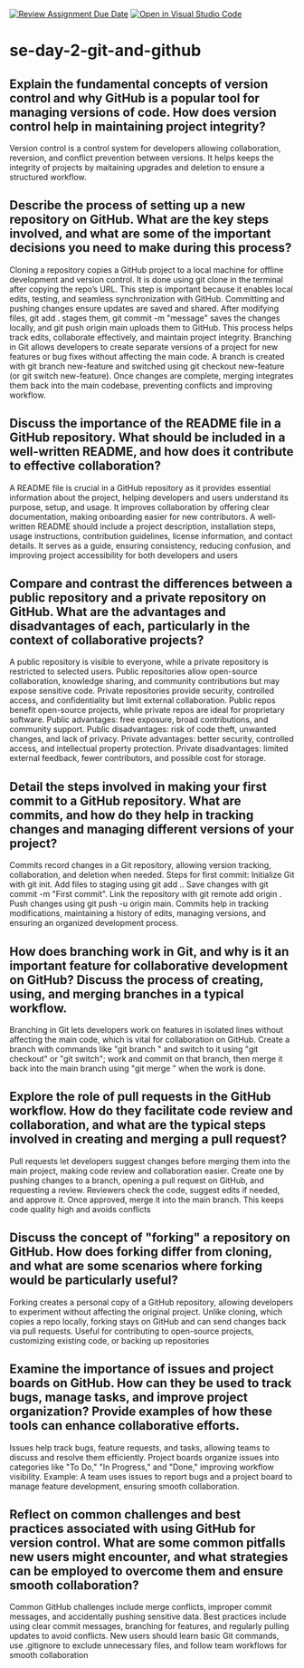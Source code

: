[![Review Assignment Due Date](https://classroom.github.com/assets/deadline-readme-button-22041afd0340ce965d47ae6ef1cefeee28c7c493a6346c4f15d667ab976d596c.svg)](https://classroom.github.com/a/8wgCKhpZ)
[![Open in Visual Studio Code](https://classroom.github.com/assets/open-in-vscode-2e0aaae1b6195c2367325f4f02e2d04e9abb55f0b24a779b69b11b9e10269abc.svg)](https://classroom.github.com/online_ide?assignment_repo_id=18413103&assignment_repo_type=AssignmentRepo)
# se-day-2-git-and-github
## Explain the fundamental concepts of version control and why GitHub is a popular tool for managing versions of code. How does version control help in maintaining project integrity?
Version control is a control system for developers allowing collaboration, reversion, and conflict prevention between versions. It helps keeps the integrity of projects by maitaining upgrades and deletion to ensure a structured workflow.
## Describe the process of setting up a new repository on GitHub. What are the key steps involved, and what are some of the important decisions you need to make during this process?
Cloning a repository copies a GitHub project to a local machine for offline development and version control. It is done using git clone <repository-url> in the terminal after copying the repo’s URL. This step is important because it enables local edits, testing, and seamless synchronization with GitHub. Committing and pushing changes ensure updates are saved and shared. After modifying files, git add . stages them, git commit -m "message" saves the changes locally, and git push origin main uploads them to GitHub. This process helps track edits, collaborate effectively, and maintain project integrity. Branching in Git allows developers to create separate versions of a project for new features or bug fixes without affecting the main code. A branch is created with git branch new-feature and switched using git checkout new-feature (or git switch new-feature). Once changes are complete, merging integrates them back into the main codebase, preventing conflicts and improving workflow.
## Discuss the importance of the README file in a GitHub repository. What should be included in a well-written README, and how does it contribute to effective collaboration?
A README file is crucial in a GitHub repository as it provides essential information about the project, helping developers and users understand its purpose, setup, and usage. It improves collaboration by offering clear documentation, making onboarding easier for new contributors. A well-written README should include a project description, installation steps, usage instructions, contribution guidelines, license information, and contact details. It serves as a guide, ensuring consistency, reducing confusion, and improving project accessibility for both developers and users
## Compare and contrast the differences between a public repository and a private repository on GitHub. What are the advantages and disadvantages of each, particularly in the context of collaborative projects?
A public repository is visible to everyone, while a private repository is restricted to selected users. Public repositories allow open-source collaboration, knowledge sharing, and community contributions but may expose sensitive code. Private repositories provide security, controlled access, and confidentiality but limit external collaboration. Public repos benefit open-source projects, while private repos are ideal for proprietary software. Public advantages: free exposure, broad contributions, and community support. Public disadvantages: risk of code theft, unwanted changes, and lack of privacy. Private advantages: better security, controlled access, and intellectual property protection. Private disadvantages: limited external feedback, fewer contributors, and possible cost for storage. 
## Detail the steps involved in making your first commit to a GitHub repository. What are commits, and how do they help in tracking changes and managing different versions of your project?
Commits record changes in a Git repository, allowing version tracking, collaboration, and deletion when needed. Steps for first commit: Initialize Git with git init. Add files to staging using git add .. Save changes with git commit -m "First commit". Link the repository with git remote add origin <repo-url>. Push changes using git push -u origin main. Commits help in tracking modifications, maintaining a history of edits, managing versions, and ensuring an organized development process.
## How does branching work in Git, and why is it an important feature for collaborative development on GitHub? Discuss the process of creating, using, and merging branches in a typical workflow.
Branching in Git lets developers work on features in isolated lines without affecting the main code, which is vital for collaboration on GitHub. Create a branch with commands like "git branch <branch-name>" and switch to it using "git checkout" or "git switch"; work and commit on that branch, then merge it back into the main branch using "git merge <branch-name>" when the work is done.
## Explore the role of pull requests in the GitHub workflow. How do they facilitate code review and collaboration, and what are the typical steps involved in creating and merging a pull request?
Pull requests let developers suggest changes before merging them into the main project, making code review and collaboration easier. Create one by pushing changes to a branch, opening a pull request on GitHub, and requesting a review. Reviewers check the code, suggest edits if needed, and approve it. Once approved, merge it into the main branch. This keeps code quality high and avoids conflicts
## Discuss the concept of "forking" a repository on GitHub. How does forking differ from cloning, and what are some scenarios where forking would be particularly useful?
Forking creates a personal copy of a GitHub repository, allowing developers to experiment without affecting the original project. Unlike cloning, which copies a repo locally, forking stays on GitHub and can send changes back via pull requests. Useful for contributing to open-source projects, customizing existing code, or backing up repositories
## Examine the importance of issues and project boards on GitHub. How can they be used to track bugs, manage tasks, and improve project organization? Provide examples of how these tools can enhance collaborative efforts.
Issues help track bugs, feature requests, and tasks, allowing teams to discuss and resolve them efficiently. Project boards organize issues into categories like "To Do," "In Progress," and "Done," improving workflow visibility. Example: A team uses issues to report bugs and a project board to manage feature development, ensuring smooth collaboration.
## Reflect on common challenges and best practices associated with using GitHub for version control. What are some common pitfalls new users might encounter, and what strategies can be employed to overcome them and ensure smooth collaboration?
Common GitHub challenges include merge conflicts, improper commit messages, and accidentally pushing sensitive data. Best practices include using clear commit messages, branching for features, and regularly pulling updates to avoid conflicts. New users should learn basic Git commands, use .gitignore to exclude unnecessary files, and follow team workflows for smooth collaboration

